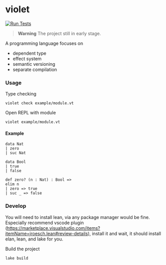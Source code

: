 # violet

[![Run Tests](https://github.com/dannypsnl/violet/actions/workflows/ci.yaml/badge.svg)](https://github.com/dannypsnl/violet/actions/workflows/ci.yaml)

> **Warning** The project still in early stage.

A programming language focuses on

- dependent type
- effect system
- semantic versioning
- separate compilation

### Usage

Type checking

```shell
violet check example/module.vt
```

Open REPL with module

```
violet example/module.vt
```

#### Example

```
data Nat
| zero
| suc Nat

data Bool
| true
| false

def zero? (n : Nat) : Bool =>
elim n
| zero => true
| suc _ => false
```

### Develop

You will need to install lean, via any package manager would be fine. Especially recommend vscode plugin (https://marketplace.visualstudio.com/items?itemName=jroesch.lean#review-details), install it and wait, it should install elan, lean, and lake for you.

Build the project

```shell
lake build
```
